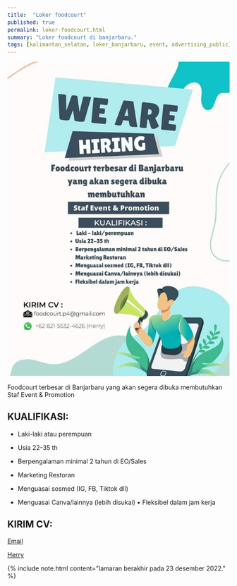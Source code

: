 ```yaml
---
title:  "Loker foodcourt"
published: true
permalink: loker-foodcourt.html
summary: "Loker foodcourt di banjarbaru."
tags: [kalimantan_selatan, loker_banjarbaru, event, advertising_public]
---
```

![foodcourt](/images/foodcourt.jpg)

Foodcourt terbesar di Banjarbaru yang akan segera dibuka membutuhkan Staf Event & Promotion

## KUALIFIKASI:

- Laki-laki atau perempuan

- Usia 22-35 th

- Berpengalaman minimal 2 tahun di EO/Sales

- Marketing Restoran

- Menguasai sosmed (IG, FB, Tiktok dll)

- Menguasai Canva/lainnya (lebih disukai) • Fleksibel dalam jam kerja

## KIRIM CV:

[Email](mailto:foodcourt.p4@gmail.com)

[Herry](https://wa.me/+6282155324626)

{% include note.html content="lamaran berakhir pada 23 desember 2022." %}
